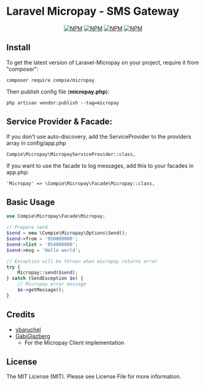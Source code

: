 # Laravel Micropay - SMS Gateway

<p align="center">
<a href="https://travis-ci.org/compie-technologies/micropay"><img src="https://travis-ci.org/compie-technologies/micropay.svg?branch=master" alt="NPM"></a>
<a href="https://packagist.org/packages/compie/micropay"><img src="https://poser.pugx.org/compie/micropay/version.png" alt="NPM"></a>
<a href="https://packagist.org/packages/compie/micropay"><img src="https://poser.pugx.org/compie/micropay/d/total.png" alt="NPM"></a>
<a href="http://choosealicense.com/licenses/mit/"><img src="https://poser.pugx.org/compie/micropay/license.png" alt="NPM"></a>
</p>

## Install

To get the latest version of Laravel-Micropay on your project, require it from "composer":


```composer require compie/micropay ```

Then publish config file (**micropay.php**):

```php artisan vendor:publish --tag=micropay```

## Service Provider & Facade:
If you don't use auto-discovery, add the ServiceProvider to the providers array in config/app.php

```Compie\Micropay\MicropayServiceProvider::class,```

If you want to use the facade to log messages, add this to your facades in app.php:

```'Micropay' => \Compie\Micropay\Facade\Micropay::class,```

## Basic Usage
```php
use Compie\Micropay\Facade\Micropay;

// Prepare send
$send = new \Compie\Micropay\Options\Send();
$send->from = '050000000';
$send->list = '054000000';
$send->msg = 'Hello world';

// Exception will be thrown when micropay returns error
try {
    Micropay::send($send);
} catch (SendException $e) {
    // Micropay error message
    $e->getMessage();
}
```

## Credits
- [ybaruchel](https://github.com/ybaruchel)
- [GabiGlazberg](https://github.com/GabiGlazberg)
    - For the Micropay Client implementation

## License
The MIT License (MIT). Please see License File for more information.
